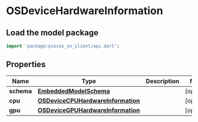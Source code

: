 # OSDeviceHardwareInformation

## Load the model package
```dart
import 'package:pieces_os_client/api.dart';
```

## Properties
Name | Type | Description | Notes
------------ | ------------- | ------------- | -------------
**schema** | [**EmbeddedModelSchema**](EmbeddedModelSchema) |  | [optional] 
**cpu** | [**OSDeviceCPUHardwareInformation**](OSDeviceCPUHardwareInformation) |  | [optional] 
**gpu** | [**OSDeviceGPUHardwareInformation**](OSDeviceGPUHardwareInformation) |  | [optional] 




